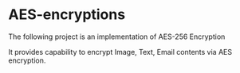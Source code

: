 # AES-encryptions

The following project is an implementation of AES-256 Encryption

It provides capability to encrypt Image, Text, Email contents via AES encryption.
